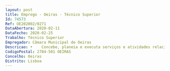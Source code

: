 ```yaml
--- 
layout: post
title: Emprego - Oeiras - Técnico Superior
Id: 74573
Ref: OE202002/0271
DataAbertura: 2020-02-11
DataFecho: 2020-02-25
Trabalho: Técnico Superior
Empregador: Câmara Municipal de Oeiras
Descricao: •	Concebe, planeia e executa serviços e atividades relacionadas com informação, documentação, educação e cultura  •	Estabelece e aplica critérios de organização e funcionamento dos serviços e das coleções  •	Executa tarefas de tratamento documental, referência e atendimento especializado, •	Procedimentos de aquisição de bens e serviços, •	Recolha e tratamento de dados de gestão e estatísticos  •	Coordena, supervisiona e trabalha diretamente com recursos humanos nos serviços e gere recursos materiais e financeiros necessários às atividades a desenvolver, e procede à avaliação de resultados.
CodigoPostal: 2784-501 OEIRAS
Concelho: Oeiras
Distrito: Lisboa
--- 
```

